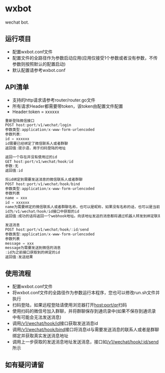 # wxbot
wechat bot.

## 运行项目
- 配置wxbot.conf文件
- 配置文件的全路径作为参数启动应用(应用仅接受1个参数或者没有参数，不传参数则按照默认的配置启动)
- 默认配置请参考wxbot.conf

## API清单
- 支持的http请求请参考router/router.go文件
- 所有请求Header都需要带token，该token由配置文件配置
- Header:token = xxxxxx

```go
重新登陆微信接口
POST host:port/v1/wechat/login
参数类型:application/x-www-form-urlencoded
参数列表:
id = xxxxxx
id需要已经绑定了微信联系人或者群聊
返回值:提示语，用于扫码登陆的地址
```

```go
返回一个存在并没有使用过的id
GET host:port/v1/wechat/hook/id
参数:无
返回值:id
```

```go
将id绑定到需要发送消息的微信联系人或者群聊
POST host:port/v1/wechat/hook/bind
参数类型:application/x-www-form-urlencoded
参数列表
name = xxx
id = xxxxxx
name为需要绑定的微信联系人或者群聊名称，也可以是昵称，如果没有名称的话，也可以是当前登陆的id
id为/v1/wechat/hook/id接口中获取的id
返回值:成功的话将返回一个webhook地址。向该地址发送的消息都将通过机器人转发到绑定联系人或者群
```

```go
发送消息
POST host:port/v1/wechat/hook/:id/send
参数类型:application/x-www-form-urlencoded
参数列表
message = xxx
message为需要发送到微信的消息
:id为之前接口获取到的绑定的id
返回值:发送结果
```

## 使用流程
- 配置wxbot.conf文件
- 将wxbot.conf文件的全路径作为参数运行本程序，您也可以修改run.sh文件并执行
- 扫码登陆，如果远程登陆请使用浏览器打开[host:port/qr]()扫码
- 使用扫码的微信号加入群聊，并将群聊保存到通讯录中(如果不保存到通讯录中有可能会无法发送消息)
- 调用[/v1/wechat/hook/id]()接口获取发送消息id
- 调用[/v1/wechat/hook/bind]()接口将消息id与需要发送消息的联系人或者是群聊绑定并获取真实发送消息地址
- 调用上一步获取的发送消息地址发送消息，接口如[/v1/wechat/hook/:id/send]()所示


## 如有疑问请留